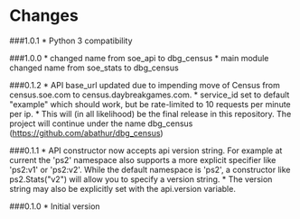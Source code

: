 Changes
=======

###1.0.1
    * Python 3 compatibility

###1.0.0
    * changed name from soe_api to dbg_census
    * main module changed name from soe_stats to dbg_census

###0.1.2
    * API base_url updated due to impending move of Census from census.soe.com to census.daybreakgames.com.
    * service_id set to default "example" which should work, but be rate-limited to 10 requests per minute per ip.
    * This will (in all likelihood) be the final release in this repository. The project will continue under the name dbg_census (https://github.com/abathur/dbg_census)

###0.1.1
    * API constructor now accepts api version string. For example at current the 'ps2' namespace also supports a more explicit specifier like 'ps2:v1' or 'ps2:v2'. While the default namespace is 'ps2', a constructor like ps2.Stats("v2") will allow you to specify a version string.
    * The version string may also be explicitly set with the api.version variable.

###0.1.0
    * Initial version
